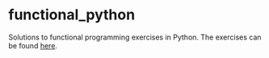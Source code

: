 # functional_python
Solutions to functional programming exercises in Python. The exercises can be found [here](https://gist.github.com/oskarkv/3168ea3f8d7530ccd94c97c19aafe266).

